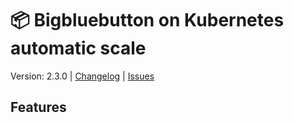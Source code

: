 # 📦 Bigbluebutton on Kubernetes automatic scale

Version: 2.3.0 | [Changelog](CHANGELOG.md) | [Issues](https://github.com/bigbluebutton/docker/issues)

## Features
